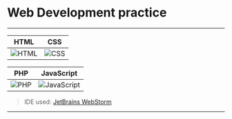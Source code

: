 # Web Development practice
---
HTML             |  CSS
:-------------------------:|:-------------------------:
![](https://upload.wikimedia.org/wikipedia/commons/thumb/6/61/HTML5_logo_and_wordmark.svg/1200px-HTML5_logo_and_wordmark.svg.png "HTML")  |  ![](https://cdn.worldvectorlogo.com/logos/css3.svg "CSS")


PHP            |  JavaScript
:-------------------------:|:-------------------------:
![](https://7php.com/pimg/2014/01/elephpant_281_193.png "PHP")  |  ![](http://juliandavis.com/wp-content/uploads/2018/01/Javascript-shield.png "JavaScript")
> IDE used: [JetBrains WebStorm](https://www.jetbrains.com/webstorm/)
---


